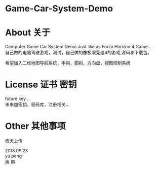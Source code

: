 # Game-Car-System-Demo

# About 关于

Computer Game Car System Demo Just like as Forza Horizon 4 Game... </br>
自己做的电脑驾驶游戏，测试，自己做的像极限竞速4的游戏,源码和下载包。 </br>

希望加入二维地图导航系统，手刹，脚刹，方向盘，视图控制系统</br>


# License 证书 密钥 

future key ...     </br>
未来加密钥，密码库，注册相关...</br>


# Other 其他事项

改天上传 </br>






2018.09.23 </br>
yu peng </br>
余 鹏 </br>
